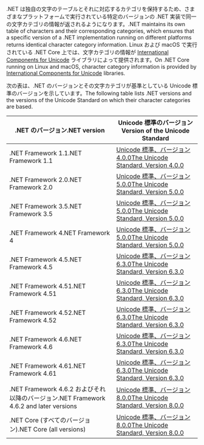  <span data-ttu-id="87756-101">.NET は独自の文字のテーブルとそれに対応するカテゴリを保持するため、さまざまなプラットフォームで実行されている特定のバージョンの .NET 実装で同一の文字カテゴリの情報が返されるようになります。</span><span class="sxs-lookup"><span data-stu-id="87756-101">.NET maintains its own table of characters and their corresponding categories, which ensures that a specific version of a .NET implementation running on different platforms returns identical character category information.</span></span> <span data-ttu-id="87756-102">Linux および macOS で実行されている .NET Core 上では、文字カテゴリの情報が [International Components for Unicode](http://site.icu-project.org/) ライブラリによって提供されます。</span><span class="sxs-lookup"><span data-stu-id="87756-102">On .NET Core running on Linux and macOS, character category information is provided by  [International Components for Unicode](http://site.icu-project.org/) libraries.</span></span>
 
 <span data-ttu-id="87756-103">次の表は、.NET のバージョンとその文字カテゴリが基準としている Unicode 標準のバージョンを示しています。</span><span class="sxs-lookup"><span data-stu-id="87756-103">The following table lists .NET versions and the versions of the Unicode Standard on which their character categories are based.</span></span>   
  
|<span data-ttu-id="87756-104">.NET のバージョン</span><span class="sxs-lookup"><span data-stu-id="87756-104">.NET version</span></span>|<span data-ttu-id="87756-105">Unicode 標準のバージョン</span><span class="sxs-lookup"><span data-stu-id="87756-105">Version of the Unicode Standard</span></span>|  
|----------------------------|-------------------------------------|  
|<span data-ttu-id="87756-106">.NET Framework 1.1</span><span class="sxs-lookup"><span data-stu-id="87756-106">.NET Framework 1.1</span></span>|[<span data-ttu-id="87756-107">Unicode 標準、バージョン 4.0.0</span><span class="sxs-lookup"><span data-stu-id="87756-107">The Unicode Standard, Version 4.0.0</span></span>](https://www.unicode.org/versions/Unicode4.0.0/)|  
|<span data-ttu-id="87756-108">.NET Framework 2.0</span><span class="sxs-lookup"><span data-stu-id="87756-108">.NET Framework 2.0</span></span>|[<span data-ttu-id="87756-109">Unicode 標準、バージョン 5.0.0</span><span class="sxs-lookup"><span data-stu-id="87756-109">The Unicode Standard, Version 5.0.0</span></span>](https://www.unicode.org/versions/Unicode5.0.0)|  
|<span data-ttu-id="87756-110">.NET Framework 3.5</span><span class="sxs-lookup"><span data-stu-id="87756-110">.NET Framework 3.5</span></span>|[<span data-ttu-id="87756-111">Unicode 標準、バージョン 5.0.0</span><span class="sxs-lookup"><span data-stu-id="87756-111">The Unicode Standard, Version 5.0.0</span></span>](https://www.unicode.org/versions/Unicode5.0.0)|  
|<span data-ttu-id="87756-112">.NET Framework 4</span><span class="sxs-lookup"><span data-stu-id="87756-112">.NET Framework 4</span></span>|[<span data-ttu-id="87756-113">Unicode 標準、バージョン 5.0.0</span><span class="sxs-lookup"><span data-stu-id="87756-113">The Unicode Standard, Version 5.0.0</span></span>](https://www.unicode.org/versions/Unicode5.0.0)|  
|<span data-ttu-id="87756-114">.NET Framework 4.5</span><span class="sxs-lookup"><span data-stu-id="87756-114">.NET Framework 4.5</span></span>|[<span data-ttu-id="87756-115">Unicode 標準、バージョン 6.3.0</span><span class="sxs-lookup"><span data-stu-id="87756-115">The Unicode Standard, Version 6.3.0</span></span>](https://www.unicode.org/versions/Unicode6.3.0/)|  
|<span data-ttu-id="87756-116">.NET Framework 4.51</span><span class="sxs-lookup"><span data-stu-id="87756-116">.NET Framework 4.51</span></span>|[<span data-ttu-id="87756-117">Unicode 標準、バージョン 6.3.0</span><span class="sxs-lookup"><span data-stu-id="87756-117">The Unicode Standard, Version 6.3.0</span></span>](https://www.unicode.org/versions/Unicode6.3.0/)|  
|<span data-ttu-id="87756-118">.NET Framework 4.52</span><span class="sxs-lookup"><span data-stu-id="87756-118">.NET Framework 4.52</span></span>|[<span data-ttu-id="87756-119">Unicode 標準、バージョン 6.3.0</span><span class="sxs-lookup"><span data-stu-id="87756-119">The Unicode Standard, Version 6.3.0</span></span>](https://www.unicode.org/versions/Unicode6.3.0/)|  
|<span data-ttu-id="87756-120">.NET Framework 4.6</span><span class="sxs-lookup"><span data-stu-id="87756-120">.NET Framework 4.6</span></span>|[<span data-ttu-id="87756-121">Unicode 標準、バージョン 6.3.0</span><span class="sxs-lookup"><span data-stu-id="87756-121">The Unicode Standard, Version 6.3.0</span></span>](https://www.unicode.org/versions/Unicode6.3.0/)|  
|<span data-ttu-id="87756-122">.NET Framework 4.61</span><span class="sxs-lookup"><span data-stu-id="87756-122">.NET Framework 4.61</span></span>|[<span data-ttu-id="87756-123">Unicode 標準、バージョン 6.3.0</span><span class="sxs-lookup"><span data-stu-id="87756-123">The Unicode Standard, Version 6.3.0</span></span>](https://www.unicode.org/versions/Unicode6.3.0/)|  
|<span data-ttu-id="87756-124">.NET Framework 4.6.2 およびそれ以降のバージョン</span><span class="sxs-lookup"><span data-stu-id="87756-124">.NET Framework 4.6.2 and later versions</span></span>|[<span data-ttu-id="87756-125">Unicode 標準、バージョン 8.0.0</span><span class="sxs-lookup"><span data-stu-id="87756-125">The Unicode Standard, Version 8.0.0</span></span>](https://www.unicode.org/versions/Unicode8.0.0/)|  
|<span data-ttu-id="87756-126">.NET Core (すべてのバージョン)</span><span class="sxs-lookup"><span data-stu-id="87756-126">.NET Core (all versions)</span></span>|[<span data-ttu-id="87756-127">Unicode 標準、バージョン 8.0.0</span><span class="sxs-lookup"><span data-stu-id="87756-127">The Unicode Standard, Version 8.0.0</span></span>](https://www.unicode.org/versions/Unicode8.0.0/)|
  
